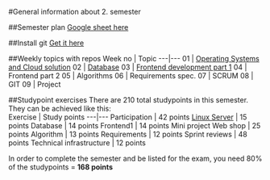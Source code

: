 #General information about 2. semester

##Semester plan
[Google sheet here](https://docs.google.com/spreadsheets/d/122kKwOEszJpmfagH21k-2wGdMJ5C7E-iCTPfpemz50s/edit?usp=sharing)  

##Install git
[Get it here](https://git-scm.com/downloads)

##Weekly topics with repos
Week no | Topic
---|---
01 | [Operating Systems and Cloud solution](https://github.com/cphdat2sem2017-B/Week1-Operating-systems)
02 | [Database](https://github.com/cphdat2sem2017-B/Week2-Database)
03 | [Frontend development part 1](https://github.com/cphdat2sem2017-B/Week3-Frontend1)
04 | Frontend part 2
05 | Algorithms
06 | Requirements spec.
07 | SCRUM
08 | GIT
09 | Project


##Studypoint exercises 
There are 210 total studypoints in this semester. They can be achieved like this:  
Exercise | Study points
---|---
Participation	| 42 points
[Linux Server](https://github.com/cphdat2sem2017-B/Week1-Operating-systems/blob/master/study/day5studypointExercise.md)	| 15 points
Database	| 14 points
Frontend1	| 14 points
Mini project Web shop	| 25 points
Algorithm	| 13 points
Requirements	| 12 points
Sprint reviews	| 48 points
Technical infrastructure	| 12 points

In order to complete the semester and be listed for the exam, you need 80% of the studypoints = **168 points**



